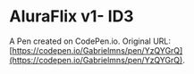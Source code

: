 # AluraFlix v1- ID3

A Pen created on CodePen.io. Original URL: [https://codepen.io/Gabrielmns/pen/YzQYGrQ](https://codepen.io/Gabrielmns/pen/YzQYGrQ).


